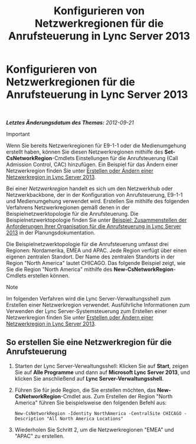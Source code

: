 ﻿---
title: Konfigurieren von Netzwerkregionen für die Anrufsteuerung in Lync Server 2013
TOCTitle: Konfigurieren von Netzwerkregionen für die Anrufsteuerung in Lync Server 2013
ms:assetid: ea3ff988-dd5a-4bc4-bec5-39a0fb09793a
ms:mtpsurl: https://technet.microsoft.com/de-de/library/Gg399051(v=OCS.15)
ms:contentKeyID: 49295781
ms.date: 05/19/2016
mtps_version: v=OCS.15
ms.translationtype: HT
---

# Konfigurieren von Netzwerkregionen für die Anrufsteuerung in Lync Server 2013

 

_**Letztes Änderungsdatum des Themas:** 2012-09-21_


> [!IMPORTANT]
> Wenn Sie bereits Netzwerkregionen für E9-1-1 oder die Medienumgehung erstellt haben, können Sie diesen Netzwerkregionen mithilfe des <STRONG>Set-CsNetworkRegion</STRONG>-Cmdlets Einstellungen für die Anrufsteuerung (Call Admission Control, CAC) hinzufügen. Ein Beispiel für das Ändern einer Netzwerkregion finden Sie unter <A href="lync-server-2013-create-or-modify-a-network-region.md">Erstellen oder Ändern einer Netzwerkregion in Lync Server 2013</A>.



Bei einer *Netzwerkregion* handelt es sich um den Netzwerkhub oder Netzwerkbackbone, der in der Konfiguration von Anrufsteuerung, E9-1-1 und Medienumgehung verwendet wird. Erstellen Sie mithilfe des folgenden Verfahrens Netzwerkregionen gemäß denen in der Beispielnetzwerktopologie für die Anrufsteuerung. Die Beispielnetzwerktopologie finden Sie unter [Beispiel: Zusammenstellen der Anforderungen Ihrer Organisation für die Anrufsteuerung in Lync Server 2013](lync-server-2013-example-of-gathering-your-requirements-for-call-admission-control.md) in der Planungsdokumentation.

Die Beispielnetzwerktopologie für die Anrufsteuerung umfasst drei Regionen: Nordamerika, EMEA und APAC. Jede Region verfügt über einen eigenen zentralen Standort. Der Name des zentralen Standorts in der Region "North America" lautet CHICAGO. Das folgende Beispiel zeigt, wie Sie die Region "North America" mithilfe des **New-CsNetworkRegion**-Cmdlets erstellen können.


> [!NOTE]
> Im folgenden Verfahren wird die Lync Server-Verwaltungsshell zum Erstellen einer Netzwerkregion verwendet. Ausführliche Informationen zum Verwenden der Lync Server-Systemsteuerung zum Erstellen einer Netzwerkregion finden Sie unter <A href="lync-server-2013-create-or-modify-a-network-region.md">Erstellen oder Ändern einer Netzwerkregion in Lync Server 2013</A>.



## So erstellen Sie eine Netzwerkregion für die Anrufsteuerung

1.  Starten der Lync Server-Verwaltungsshell: Klicken Sie auf **Start**, zeigen Sie auf **Alle Programme** und dann auf **Microsoft Lync Server 2013**, und klicken Sie anschließend auf **Lync Server-Verwaltungsshell**.

2.  Führen Sie für jede Region, die Sie erstellen möchten, das **New-CsNetworkRegion**-Cmdlet aus. Zum Erstellen der Region "North America" führen Sie beispielsweise den folgenden Befehl aus:
    
        New-CsNetworkRegion -Identity NorthAmerica -CentralSite CHICAGO -Description "All North America Locations"

3.  Wiederholen Sie Schritt 2, um die Netzwerkregionen "EMEA" und "APAC" zu erstellen.

